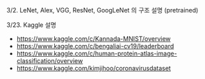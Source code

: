 
3/2. LeNet, Alex, VGG, ResNet, GoogLeNet 의 구조 설명 (pretrained)

3/23. Kaggle 설명
- https://www.kaggle.com/c/Kannada-MNIST/overview
- https://www.kaggle.com/c/bengaliai-cv19/leaderboard
- https://www.kaggle.com/c/human-protein-atlas-image-classification/overview
- https://www.kaggle.com/kimjihoo/coronavirusdataset
